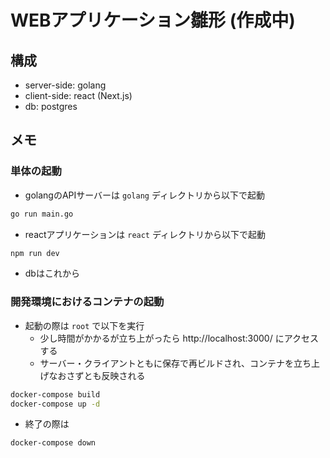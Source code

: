 # WEBアプリケーション雛形 (作成中)
## 構成
- server-side: golang
- client-side: react (Next.js)
- db: postgres

## メモ
### 単体の起動
- golangのAPIサーバーは `golang` ディレクトリから以下で起動
```bash
go run main.go
```
- reactアプリケーションは `react` ディレクトリから以下で起動
```bash
npm run dev
```
- dbはこれから

### 開発環境におけるコンテナの起動
- 起動の際は `root` で以下を実行
  - 少し時間がかかるが立ち上がったら http://localhost:3000/ にアクセスする
  - サーバー・クライアントともに保存で再ビルドされ、コンテナを立ち上げなおさずとも反映される
```bash
docker-compose build
docker-compose up -d
```

- 終了の際は
```bash
docker-compose down
```
